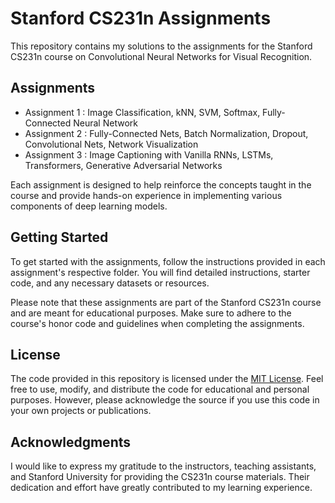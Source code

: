 # Stanford CS231n Assignments

This repository contains my solutions to the assignments for the Stanford CS231n course on Convolutional Neural Networks for Visual Recognition.

## Assignments

- Assignment 1 : Image Classification, kNN, SVM, Softmax, Fully-Connected Neural Network
- Assignment 2 : Fully-Connected Nets, Batch Normalization, Dropout, Convolutional Nets, Network Visualization
- Assignment 3 : Image Captioning with Vanilla RNNs, LSTMs, Transformers, Generative Adversarial Networks

Each assignment is designed to help reinforce the concepts taught in the course and provide hands-on experience in implementing various components of deep learning models.

## Getting Started

To get started with the assignments, follow the instructions provided in each assignment's respective folder. You will find detailed instructions, starter code, and any necessary datasets or resources.

Please note that these assignments are part of the Stanford CS231n course and are meant for educational purposes. Make sure to adhere to the course's honor code and guidelines when completing the assignments.

## License

The code provided in this repository is licensed under the [MIT License](LICENSE). Feel free to use, modify, and distribute the code for educational and personal purposes. However, please acknowledge the source if you use this code in your own projects or publications.

## Acknowledgments

I would like to express my gratitude to the instructors, teaching assistants, and Stanford University for providing the CS231n course materials. Their dedication and effort have greatly contributed to my learning experience.

